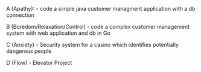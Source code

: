 A (Apathy):
	- code a simple java customer managment application with a db connection

B (Boredom/Relaxation/Control)
	- code a complex customer management system with web application and db in Go

C (Anxiety)
	- Security system for a casino which identifies potentially dangerous people

D (Flow)
	- Elevator Project

